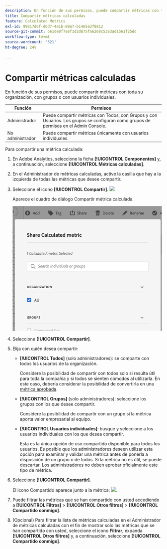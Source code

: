 ```yaml
---
description: En función de sus permisos, puede compartir métricas con toda su organización, con grupos o con usuarios individuales.
title: Compartir métricas calculadas
feature: Calculated Metrics
exl-id: 99817d6f-d0d7-4e1b-88a7-b1465e2f8812
source-git-commit: b61de8f7a6f1d2d875fa6268c53a3ad1b61f25dd
workflow-type: tm+mt
source-wordcount: '321'
ht-degree: 24%

---
```


# Compartir métricas calculadas

En función de sus permisos, puede compartir métricas con toda su organización, con grupos o con usuarios individuales.

| Función | Permisos |
|---|---|
| Administrador | Puede compartir métricas con Todos, con Grupos y con Usuarios. Los grupos se configuran como grupos de permisos en el Admin Console. |
| No administrador | Puede compartir métricas únicamente con usuarios individuales. |

Para compartir una métrica calculada:

1. En Adobe Analytics, seleccione la ficha **[!UICONTROL Componentes]** y, a continuación, seleccione **[!UICONTROL Métricas calculadas]**.

1. En el Administrador de métricas calculadas, active la casilla que hay a la izquierda de todas las métricas que desee compartir.

1. Seleccione el icono **[!UICONTROL Compartir]**. ![](https://spectrum.adobe.com/static/icons/workflow_18/Smock_Share_18_N.svg)

   Aparece el cuadro de diálogo Compartir métrica calculada.

   ![](assets/cm_share.png)

1. Seleccione **[!UICONTROL Compartir]**.

1. Elija con quién desea compartir:

   * **[!UICONTROL Todos]** (solo administradores): se comparte con todos los usuarios de la organización.

     Considere la posibilidad de compartir con todos solo si resulta útil para toda la compañía y si todos se sienten cómodos al utilizarla. En este caso, debería considerar la posibilidad de convertirla en una [métrica aprobada](/help/components/c-calcmetrics/c-workflow/cm-workflow/cm-approving.md).

   * **[!UICONTROL Grupos]** (solo administradores): seleccione los grupos con los que desee compartir.

     Considere la posibilidad de compartir con un grupo si la métrica aporta valor empresarial al equipo.

   * **[!UICONTROL Usuarios individuales]**: busque y seleccione a los usuarios individuales con los que desea compartir.

     Esta es la única opción de uso compartido disponible para todos los usuarios. Es posible que los administradores deseen utilizar esta opción para examinar y validar una métrica antes de ponerla a disposición de un grupo o de todos. Si la métrica no es útil, se puede descartar. Los administradores no deben aprobar oficialmente este tipo de métrica.

1. Seleccione **[!UICONTROL Compartir]**.

   El icono Compartido aparece junto a la métrica: ![](https://spectrum.adobe.com/static/icons/workflow_18/Smock_Share_18_N.svg).

1. Puede filtrar las métricas que se han compartido con usted accediendo a **[!UICONTROL Filtros]** > **[!UICONTROL Otros filtros]** > **[!UICONTROL Compartido conmigo]**.

1. (Opcional) Para filtrar la lista de métricas calculadas en el Administrador de métricas calculadas con el fin de mostrar solo las métricas que se han compartido con usted, seleccione el icono **Filtrar**, expanda **[!UICONTROL Otros filtros]** y, a continuación, seleccione **[!UICONTROL Compartido conmigo]**.

